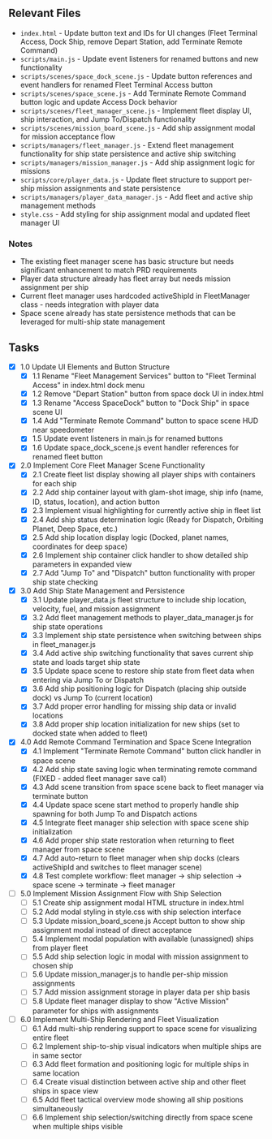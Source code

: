 ## Relevant Files

- `index.html` - Update button text and IDs for UI changes (Fleet Terminal Access, Dock Ship, remove Depart Station, add Terminate Remote Command)
- `scripts/main.js` - Update event listeners for renamed buttons and new functionality  
- `scripts/scenes/space_dock_scene.js` - Update button references and event handlers for renamed Fleet Terminal Access button
- `scripts/scenes/space_scene.js` - Add Terminate Remote Command button logic and update Access Dock behavior
- `scripts/scenes/fleet_manager_scene.js` - Implement fleet display UI, ship interaction, and Jump To/Dispatch functionality
- `scripts/scenes/mission_board_scene.js` - Add ship assignment modal for mission acceptance flow
- `scripts/managers/fleet_manager.js` - Extend fleet management functionality for ship state persistence and active ship switching
- `scripts/managers/mission_manager.js` - Add ship assignment logic for missions
- `scripts/core/player_data.js` - Update fleet structure to support per-ship mission assignments and state persistence
- `scripts/managers/player_data_manager.js` - Add fleet and active ship management methods
- `style.css` - Add styling for ship assignment modal and updated fleet manager UI

### Notes

- The existing fleet manager scene has basic structure but needs significant enhancement to match PRD requirements
- Player data structure already has fleet array but needs mission assignment per ship
- Current fleet manager uses hardcoded activeShipId in FleetManager class - needs integration with player data
- Space scene already has state persistence methods that can be leveraged for multi-ship state management

## Tasks

- [x] 1.0 Update UI Elements and Button Structure
  - [x] 1.1 Rename "Fleet Management Services" button to "Fleet Terminal Access" in index.html dock menu
  - [x] 1.2 Remove "Depart Station" button from space dock UI in index.html
  - [x] 1.3 Rename "Access SpaceDock" button to "Dock Ship" in space scene UI
  - [x] 1.4 Add "Terminate Remote Command" button to space scene HUD near speedometer
  - [x] 1.5 Update event listeners in main.js for renamed buttons
  - [x] 1.6 Update space_dock_scene.js event handler references for renamed fleet button
- [x] 2.0 Implement Core Fleet Manager Scene Functionality
  - [x] 2.1 Create fleet list display showing all player ships with containers for each ship
  - [x] 2.2 Add ship container layout with glam-shot image, ship info (name, ID, status, location), and action button
  - [x] 2.3 Implement visual highlighting for currently active ship in fleet list
  - [x] 2.4 Add ship status determination logic (Ready for Dispatch, Orbiting Planet, Deep Space, etc.)
  - [x] 2.5 Add ship location display logic (Docked, planet names, coordinates for deep space)
  - [x] 2.6 Implement ship container click handler to show detailed ship parameters in expanded view
  - [x] 2.7 Add "Jump To" and "Dispatch" button functionality with proper ship state checking
- [x] 3.0 Add Ship State Management and Persistence
  - [x] 3.1 Update player_data.js fleet structure to include ship location, velocity, fuel, and mission assignment
  - [x] 3.2 Add fleet management methods to player_data_manager.js for ship state operations
  - [x] 3.3 Implement ship state persistence when switching between ships in fleet_manager.js
  - [x] 3.4 Add active ship switching functionality that saves current ship state and loads target ship state
  - [x] 3.5 Update space scene to restore ship state from fleet data when entering via Jump To or Dispatch
  - [x] 3.6 Add ship positioning logic for Dispatch (placing ship outside dock) vs Jump To (current location)
  - [x] 3.7 Add proper error handling for missing ship data or invalid locations
  - [x] 3.8 Add proper ship location initialization for new ships (set to docked state when added to fleet)
- [x] 4.0 Add Remote Command Termination and Space Scene Integration
  - [x] 4.1 Implement "Terminate Remote Command" button click handler in space scene
  - [x] 4.2 Add ship state saving logic when terminating remote command (FIXED - added fleet manager save call)
  - [x] 4.3 Add scene transition from space scene back to fleet manager via terminate button
  - [x] 4.4 Update space scene start method to properly handle ship spawning for both Jump To and Dispatch actions
  - [x] 4.5 Integrate fleet manager ship selection with space scene ship initialization
  - [x] 4.6 Add proper ship state restoration when returning to fleet manager from space scene
  - [x] 4.7 Add auto-return to fleet manager when ship docks (clears activeShipId and switches to fleet manager scene)
  - [x] 4.8 Test complete workflow: fleet manager → ship selection → space scene → terminate → fleet manager
- [ ] 5.0 Implement Mission Assignment Flow with Ship Selection
  - [ ] 5.1 Create ship assignment modal HTML structure in index.html
  - [ ] 5.2 Add modal styling in style.css with ship selection interface
  - [ ] 5.3 Update mission_board_scene.js Accept button to show ship assignment modal instead of direct acceptance
  - [ ] 5.4 Implement modal population with available (unassigned) ships from player fleet
  - [ ] 5.5 Add ship selection logic in modal with mission assignment to chosen ship
  - [ ] 5.6 Update mission_manager.js to handle per-ship mission assignments
  - [ ] 5.7 Add mission assignment storage in player data per ship basis
  - [ ] 5.8 Update fleet manager display to show "Active Mission" parameter for ships with assignments
- [ ] 6.0 Implement Multi-Ship Rendering and Fleet Visualization
  - [ ] 6.1 Add multi-ship rendering support to space scene for visualizing entire fleet
  - [ ] 6.2 Implement ship-to-ship visual indicators when multiple ships are in same sector
  - [ ] 6.3 Add fleet formation and positioning logic for multiple ships in same location
  - [ ] 6.4 Create visual distinction between active ship and other fleet ships in space view
  - [ ] 6.5 Add fleet tactical overview mode showing all ship positions simultaneously
  - [ ] 6.6 Implement ship selection/switching directly from space scene when multiple ships visible